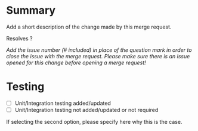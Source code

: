 # Summary

Add a short description of the change made by this merge request.

Resolves ?

*Add the issue number (# included) in place of the question mark in order to close the issue with the merge request. Please make sure there is an issue opened for this change before opening a merge request!*

# Testing

- [ ] Unit/Integration testing added/updated
- [ ] Unit/Integration testing not added/updated or not required

If selecting the second option, please specify here why this is the case.